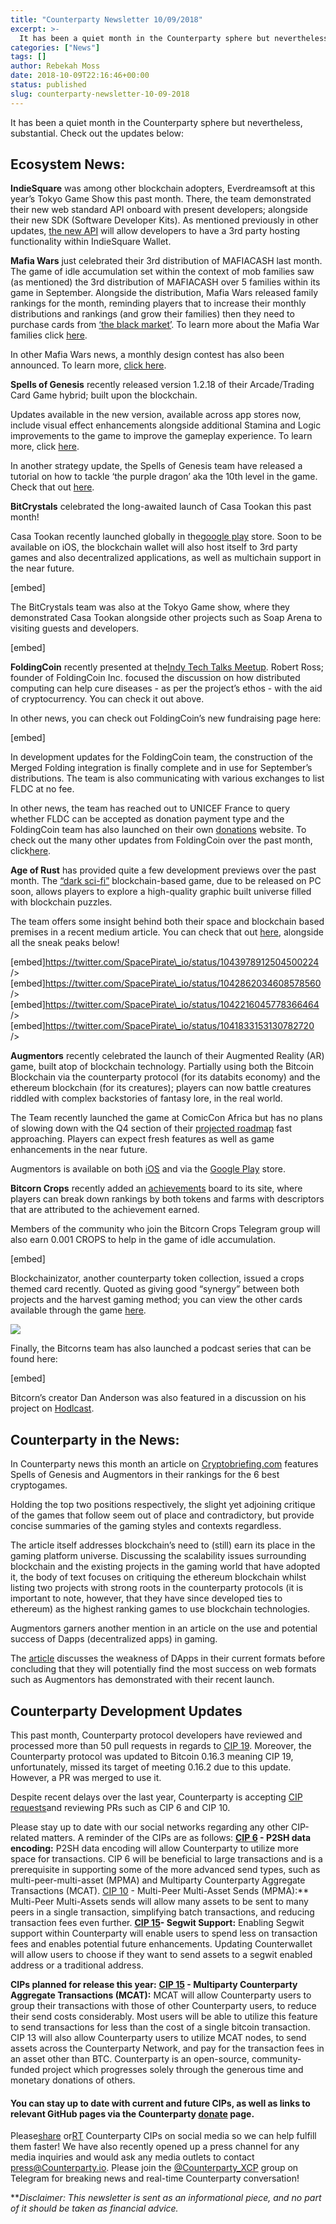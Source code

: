 ```yaml
---
title: "Counterparty Newsletter 10/09/2018"
excerpt: >-
  It has been a quiet month in the Counterparty sphere but nevertheless, substantial. Check out the updates below: Ecosystem News: IndieSquare was among other blockchain adopters, Everdreamsoft at this year’s Tokyo Game Show this past month. There, the team demonstrated their new web standard API onboard with present developers; alongside their new SDK (Software Developer
categories: ["News"]
tags: []
author: Rebekah Moss
date: 2018-10-09T22:16:46+00:00
status: published
slug: counterparty-newsletter-10-09-2018
---
```


It has been a quiet month in the Counterparty sphere but nevertheless, substantial. Check out the updates below:

Ecosystem News:
---------------

**IndieSquare** was among other blockchain adopters, Everdreamsoft at this year’s Tokyo Game Show this past month. There, the team demonstrated their new web standard API onboard with present developers; alongside their new SDK (Software Developer Kits). As mentioned previously in other updates, [the new API](https://medium.com/@r_moss/indiesquare-launches-revamped-ui-with-new-web-standard-1c0e7991ca74) will allow developers to have a 3rd party hosting functionality within IndieSquare Wallet.

**Mafia Wars** just celebrated their 3rd distribution of MAFIACASH last month. The game of idle accumulation set within the context of mob families saw (as mentioned) the 3rd distribution of MAFIACASH over 5 families within its game in September. Alongside the distribution, Mafia Wars released family rankings for the month, reminding players that to increase their monthly distributions and rankings (and grow their families) then they need to purchase cards from [‘the black market’](https://mafiawars.io/news/mafiacash-distribution-3). To learn more about the Mafia War families click [here](https://mafiawars.io/families).

In other Mafia Wars news, a monthly design contest has also been announced. To learn more, [click here](https://mafiawars.io/news/monthly-design-contest).

**Spells of Genesis** recently released version 1.2.18 of their Arcade/Trading Card Game hybrid; built upon the blockchain.

Updates available in the new version, available across app stores now, include visual effect enhancements alongside additional Stamina and Logic improvements to the game to improve the gameplay experience. To learn more, click [here](https://blog.spellsofgenesis.com/spells-of-genesis-1-2-18-available-now/).

In another strategy update, the Spells of Genesis team have released a tutorial on how to tackle ‘the purple dragon’ aka the 10th level in the game. Check that out [here](https://blog.spellsofgenesis.com/strategy-101-the-purple-dragon/).

**BitCrystals** celebrated the long-awaited launch of Casa Tookan this past month!

Casa Tookan recently launched globally in the[google play](https://play.google.com/store/apps/details?id=com.everdreamsoft.casatookan) store. Soon to be available on iOS, the blockchain wallet will also host itself to 3rd party games and also decentralized applications, as well as multichain support in the near future.

 \[embed\]<Tweet id="https://twitter.com/BitCrystals/status/1042820809750917121"  />

The BitCrystals team was also at the Tokyo Game show, where they demonstrated Casa Tookan alongside other projects such as Soap Arena to visiting guests and developers.

 \[embed\]<Tweet id="https://twitter.com/BitCrystals/status/1043319095209418757"  />

**FoldingCoin** recently presented at the[Indy Tech Talks Meetup](https://www.meetup.com/indy-tech-talks/events/253873221). Robert Ross; founder of FoldingCoin Inc. focused the discussion on how distributed computing can help cure diseases - as per the project’s ethos - with the aid of cryptocurrency. You can check it out above.

In other news, you can check out FoldingCoin’s new fundraising page here:

 \[embed\]<Tweet id="https://twitter.com/FoldingCoin/status/1045768015806124033"  />

In development updates for the FoldingCoin team, the construction of the Merged Folding integration is finally complete and in use for September’s distributions. The team is also communicating with various exchanges to list FLDC at no fee.

In other news, the team has reached out to UNICEF France to query whether FLDC can be accepted as donation payment type and the FoldingCoin team has also launched on their own [donations](https://proddonation.azurewebsites.net/) website. To check out the many other updates from FoldingCoin over the past month, click[here](https://foldingcoin.net/index.php/news/336-news-public-meeting-october-2018).

**Age of Rust** has provided quite a few development previews over the past month. The [“dark sci-fi”](https://www.ageofrust.games/) blockchain-based game, due to be released on PC soon, allows players to explore a high-quality graphic built universe filled with blockchain puzzles.

The team offers some insight behind both their space and blockchain based premises in a recent medium article. You can check that out [here](https://medium.com/age-of-rust-game/why-were-part-of-the-blockchain-game-multiverse-f06207f5f90f), alongside all the sneak peaks below!

 \[embed\]https://twitter.com/SpacePirate\_io/status/1043978912504500224 /> \[embed\]https://twitter.com/SpacePirate\_io/status/1042862034608578560 /> \[embed\]https://twitter.com/SpacePirate\_io/status/1042216045778366464 /> \[embed\]https://twitter.com/SpacePirate\_io/status/1041833153130782720 />

**Augmentors** recently celebrated the launch of their Augmented Reality (AR) game, built atop of blockchain technology. Partially using both the Bitcoin Blockchain via the counterparty protocol (for its databits economy) and the ethereum blockchain (for its creatures); players can now battle creatures riddled with complex backstories of fantasy lore, in the real world.

The Team recently launched the game at ComicCon Africa but has no plans of slowing down with the Q4 section of their [projected roadmap](https://medium.com/augmentors/high-level-plan-for-q4-development-update-friday-5th-october-2018-e7eaab70bca2) fast approaching. Players can expect fresh features as well as game enhancements in the near future.

Augmentors is available on both [iOS](https://itunes.apple.com/us/app/augmentors/id1240885170?ls=1&mt=8&_branch_match_id=564312427509258261) and via the [Google Play](https://play.google.com/store/apps/details?id=com.augmentors.augmentorsgame&_branch_match_id=564312427509258261) store.

**Bitcorn Crops** recently added an [achievements](https://bitcorns.com/achievements) board to its site, where players can break down rankings by both tokens and farms with descriptors that are attributed to the achievement earned.

Members of the community who join the Bitcorn Crops Telegram group will also earn 0.001 CROPS to help in the game of idle accumulation.

 \[embed\]<Tweet id="https://twitter.com/bitcorncrops/status/1048051733727993857"  />

Blockchainizator, another counterparty token collection, issued a crops themed card recently. Quoted as giving good “synergy” between both projects and the harvest gaming method; you can view the other cards available through the game [here](https://bitcorns.com/cards).

![](https://bitcorns.com/storage/tokens/CORNATOMO.gif)

Finally, the Bitcorns team has also launched a podcast series that can be found here:

 \[embed\]<Tweet id="https://twitter.com/bitcorncrops/status/1038310163470594048"  />

Bitcorn’s creator Dan Anderson was also featured in a discussion on his project on [Hodlcast](https://www.youtube.com/watch?v=LO3PgxVeUgw&feature=youtu.be&a=).

Counterparty in the News:
-------------------------

In Counterparty news this month an article on [Cryptobriefing.com](https://cryptobriefing.com/the-6-best-blockchain-games-and-why-they-will-get-better/) features Spells of Genesis and Augmentors in their rankings for the 6 best cryptogames.

Holding the top two positions respectively, the slight yet adjoining critique of the games that follow seem out of place and contradictory, but provide concise summaries of the gaming styles and contexts regardless.

The article itself addresses blockchain’s need to (still) earn its place in the gaming platform universe. Discussing the scalability issues surrounding blockchain and the existing projects in the gaming world that have adopted it, the body of text focuses on critiquing the ethereum blockchain whilst listing two projects with strong roots in the counterparty protocols (it is important to note, however, that they have since developed ties to ethereum) as the highest ranking games to use blockchain technologies.

Augmentors garners another mention in an article on the use and potential success of Dapps (decentralized apps) in gaming.

The [article](https://bitcoinmagazine.com/articles/op-ed-adoption-fallacy-decentralized-applications/) discusses the weakness of DApps in their current formats before concluding that they will potentially find the most success on web formats such as Augmentors has demonstrated with their recent launch.

Counterparty Development Updates 
---------------------------------

This past month, Counterparty protocol developers have reviewed and processed more than 50 pull requests in regards to [CIP 19](https://github.com/CounterpartyXCP/cips/blob/master/cip-0019.md). Moreover, the Counterparty protocol was updated to Bitcoin 0.16.3 meaning CIP 19, unfortunately, missed its target of meeting 0.16.2 due to this update. However, a PR was merged to use it.

Despite recent delays over the last year, Counterparty is accepting [CIP requests](https://github.com/CounterpartyXCP/cips)and reviewing PRs such as CIP 6 and CIP 10.

Please stay up to date with our social networks regarding any other CIP-related matters. A reminder of the CIPs are as follows: **[CIP 6](https://github.com/CounterpartyXCP/cips/blob/master/cip-0006.md) - P2SH data encoding:** P2SH data encoding will allow Counterparty to utilize more space for transactions. CIP 6 will be beneficial to large transactions and is a prerequisite in supporting some of the more advanced send types, such as multi-peer-multi-asset (MPMA) and Multiparty Counterparty Aggregate Transactions (MCAT).  [CIP 10](https://github.com/chiguireitor/cips/blob/cip10/cip-0010.md) - Multi-Peer Multi-Asset Sends (MPMA):** Multi-Peer Multi-Assets sends will allow many assets to be sent to many peers in a single transaction, simplifying batch transactions, and reducing transaction fees even further. **[CIP 15](https://github.com/deweller/cips/blob/cip-15-segwit/cip-0015.md)- Segwit Support:** Enabling Segwit support within Counterparty will enable users to spend less on transaction fees and enables potential future enhancements. Updating Counterwallet will allow users to choose if they want to send assets to a segwit enabled address or a traditional address.

**CIPs planned for release this year:** **[CIP 15](https://github.com/deweller/cips/blob/cip-15-segwit/cip-0015.md) - Multiparty Counterparty Aggregate Transactions (MCAT):** MCAT will allow Counterparty users to group their transactions with those of other Counterparty users, to reduce their send costs considerably. Most users will be able to utilize this feature to send transactions for less than the cost of a single bitcoin transaction. CIP 13 will also allow Counterparty users to utilize MCAT nodes, to send assets across the Counterparty Network, and pay for the transaction fees in an asset other than BTC. Counterparty is an open-source, community-funded project which progresses solely through the generous time and monetary donations of others.

#### You can stay up to date with current and future CIPs, as well as links to relevant GitHub pages via the Counterparty [donate](http://counterparty.local/donate/) page.

 Please[share](https://www.facebook.com/CounterpartyXCP/) or[RT](https://twitter.com/CounterpartyXCP) Counterparty CIPs on social media so we can help fulfill them faster! We have also recently opened up a press channel for any media inquiries and would ask any media outlets to contact <press@Counterparty.io>. Please join the [@Counterparty\_XCP](https://t.me/Counterparty_XCP) group on Telegram for breaking news and real-time Counterparty conversation! 
 
 ***Disclaimer: This newsletter is sent as an informational piece, and no part of it should be taken as financial advice.*
